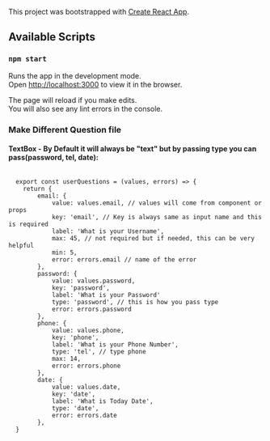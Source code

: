 This project was bootstrapped with [Create React App](https://github.com/facebook/create-react-app).

## Available Scripts

### `npm start`

Runs the app in the development mode.<br />
Open [http://localhost:3000](http://localhost:3000) to view it in the browser.

The page will reload if you make edits.<br />
You will also see any lint errors in the console.

### Make Different Question file

#### TextBox - By Default it will always be "text" but by passing type you can pass(password, tel, date):
<code>
  export const userQuestions = (values, errors) => {
    return {
        email: {
            value: values.email, // values will come from component or props
            key: 'email', // Key is always same as input name and this is required
            label: 'What is your Username',
            max: 45, // not required but if needed, this can be very helpful
            min: 5,
            error: errors.email // name of the error
        },
        password: {
            value: values.password,
            key: 'password',
            label: 'What is your Password'
            type: 'password', // this is how you pass type
            error: errors.password
        },
        phone: {
            value: values.phone,
            key: 'phone',
            label: 'What is your Phone Number',
            type: 'tel', // type phone
            max: 14,
            error: errors.phone
        },
        date: {
            value: values.date,
            key: 'date',
            label: 'What is Today Date',
            type: 'date',
            error: errors.date
        },
  }
</code>
